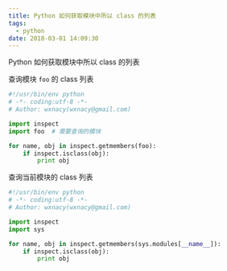 ```yaml
---
title: Python 如何获取模块中所以 class 的列表
tags:
  - python
date: 2018-03-01 14:09:30
---
```



Python 如何获取模块中所以 class 的列表

<!-- more --><!-- toc -->
查询模块 `foo` 的 class 列表
```python
#!/usr/bin/env python
# -*- coding:utf-8 -*-
# Author: wxnacy(wxnacy@gmail.com)

import inspect
import foo  # 需要查询的模块

for name, obj in inspect.getmembers(foo):
    if inspect.isclass(obj):
        print obj
```
查询当前模块的 class 列表
```python
#!/usr/bin/env python
# -*- coding:utf-8 -*-
# Author: wxnacy(wxnacy@gmail.com)

import inspect
import sys

for name, obj in inspect.getmembers(sys.modules[__name__]):
    if inspect.isclass(obj):
        print obj
```



